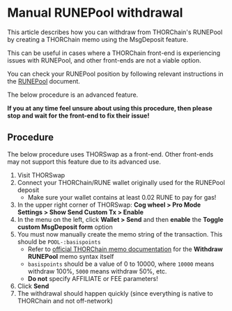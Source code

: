 # Manual RUNEPool withdrawal

This article describes how you can withdraw from THORChain's RUNEPool
by creating a THORChain memo using the MsgDeposit feature.

This can be useful in cases where a THORChain front-end is experiencing
issues with RUNEPool, and other front-ends are not a viable option.

You can check your RUNEPool position by following relevant instructions
in the [RUNEPool](runepool.md) document.

<div class="warning">
The below procedure is an advanced feature.
<p></p>
<strong>If you at any time feel unsure about using this procedure, then please
stop and wait for the front-end to fix their issue!</strong>
</div>

## Procedure

The below procedure uses THORSwap as a front-end.  Other front-ends may not
support this feature due to its advanced use.

1. Visit THORSwap
1. Connect your THORChain/RUNE wallet originally used for the RUNEPool deposit
   - Make sure your wallet contains at least 0.02 RUNE to pay for gas!
1. In the upper right corner of THORSwap: **Cog wheel > Pro Mode Settings > Show Send Custom Tx > Enable**
1. In the menu on the left, click **Wallet > Send** and then **enable** the **Toggle custom MsgDeposit form** option
1. You must now manually create the memo string of the transaction.  This should be `POOL-:basispoints`
   - Refer to [official THORChain memo documentation][1] for the **Withdraw RUNEPool** memo syntax itself
   - `basispoints` should be a value of 0 to 10000, where `10000` means withdraw 100%, `5000` means withdraw 50%, etc.
   - **Do not** specify AFFILIATE or FEE parameters!
1. Click **Send**
1. The withdrawal should happen quickly (since everything is native to THORChain and not off-network)

[1]: https://dev.thorchain.org/concepts/memos.html#withdraw-runepool
